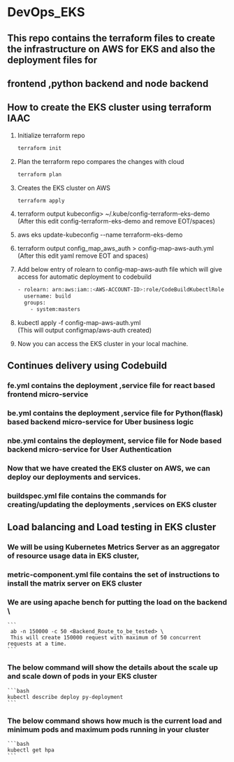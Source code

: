 # DevOps_EKS

## This repo contains the terraform files to create the infrastructure on AWS for EKS and also the deployment files for
## frontend ,python backend and node backend 

## How to create the EKS cluster using terraform IAAC

 1. Initialize terraform repo
    ```bash
    terraform init
    ```
 2. Plan the terraform repo compares the changes with cloud
    ```bash
    terraform plan
    ```
 3. Creates the EKS cluster on AWS
    ```bash
    terraform apply
    ```
 4. terraform output kubeconfig> ~/.kube/config-terraform-eks-demo\
      (After this edit config-terraform-eks-demo and remove EOT/spaces)
 5. aws eks update-kubeconfig --name terraform-eks-demo
 6. terraform output config_map_aws_auth > config-map-aws-auth.yml\
      (After this edit yaml remove EOT and spaces)
 7. Add below entry of rolearn to config-map-aws-auth file which will give access for automatic deployment to codebuild
    ```bash
    - rolearn: arn:aws:iam::<AWS-ACCOUNT-ID>:role/CodeBuildKubectlRole
      username: build
      groups:
        - system:masters
    ```
 8. kubectl apply -f config-map-aws-auth.yml\
      (This will output configmap/aws-auth created)    
 
 9. Now you can access the EKS cluster in your local machine.

## Continues delivery using Codebuild


 ### fe.yml contains the deployment ,service file for react based frontend micro-service

 ### be.yml contains the deployment ,service file for Python(flask) based backend micro-service for Uber business logic

 ### nbe.yml contains the deployment, service file for Node based backend micro-service for User Authentication

 ### Now that we have created the EKS cluster on AWS, we can deploy our deployments and services.

 ### buildspec.yml file contains the commands for creating/updating the deployments ,services on EKS cluster


## Load balancing and Load testing in EKS cluster

 ### We will be using Kubernetes Metrics Server as an aggregator of resource usage data in EKS cluster,

 ### metric-component.yml file contains the set of instructions to install the matrix server on EKS cluster

 ### We are using apache bench for putting the load on the backend \
    ```
     ab -n 150000 -c 50 <Backend_Route_to_be_tested> \
     This will create 150000 request with maximum of 50 concurrent requests at a time.
    ```

 ### The below command will show the details about the scale up and scale down of pods in your EKS cluster
    ```bash
    kubectl describe deploy py-deployment
    ```
    
 ### The below command shows how much is the current load and minimum pods and maximum pods running in your cluster
    ```bash
    kubectl get hpa
    ```
 




